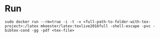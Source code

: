 # Run

    sudo docker run --rm=true -i -t -v <full-path-to-folder-with-tex-project>:/latex mkoester/latex:texlive2016full -shell-escape -pvc -bibtex-cond -gg -pdf <tex-file>
